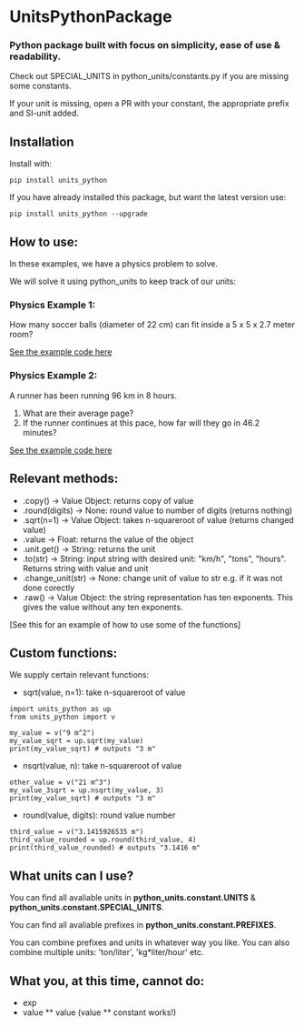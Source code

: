 # UnitsPythonPackage
### Python package built with focus on simplicity, ease of use & readability.
Check out SPECIAL_UNITS in python_units/constants.py if you are missing some constants.

If your unit is missing, open a PR with your constant, the appropriate prefix and SI-unit added.
## Installation
Install with: 
```
pip install units_python
```
If you have already installed this package, but want the latest version use:
```
pip install units_python --upgrade
```
## How to use:

In these examples, we have a physics problem to solve. 

We will solve it using python_units to keep track of our units:

### **Physics Example 1**:
How many soccer balls (diameter of 22 cm) can fit inside a 5 x 5 x 2.7 meter room?


[See the example code here](https://github.com/Apros7/python-units/blob/main/Examples/physics_example1.py)

### **Physics Example 2**:
A runner has been running 96 km in 8 hours. 
1) What are their average page?
2) If the runner continues at this pace, how far will they go in 46.2 minutes?


[See the example code here](https://github.com/Apros7/python-units/blob/main/Examples/physics_example2.py)

## Relevant methods:
- .copy() -> Value Object: returns copy of value
- .round(digits) -> None: round value to number of digits (returns nothing)
- .sqrt(n=1) -> Value Object: takes n-squareroot of value (returns changed value)
- .value -> Float: returns the value of the object
- .unit.get() -> String: returns the unit
- .to(str) -> String: input string with desired unit: "km/h", "tons", "hours". Returns string with value and unit
- .change_unit(str) -> None: change unit of value to str e.g. if it was not done corectly
- .raw() -> Value Object: the string representation has ten exponents. This gives the value without any ten exponents.


[See this for an example of how to use some of the functions]

## Custom functions:
We supply certain relevant functions:
- sqrt(value, n=1): take n-squareroot of value
```
import units_python as up
from units_python import v

my_value = v("9 m^2")
my_value_sqrt = up.sqrt(my_value)
print(my_value_sqrt) # outputs "3 m"
```
- nsqrt(value, n): take n-squareroot of value
```
other_value = v("21 m^3")
my_value_3sqrt = up.nsqrt(my_value, 3)
print(my_value_sqrt) # outputs "3 m"
```
- round(value, digits): round value number
```
third_value = v("3.1415926535 m")
third_value_rounded = up.round(third_value, 4)
print(third_value_rounded) # outputs "3.1416 m"
```
## What units can I use?
You can find all avaliable units in **python_units.constant.UNITS** & **python_units.constant.SPECIAL_UNITS**.

You can find all avaliable prefixes in **python_units.constant.PREFIXES**.

You can combine prefixes and units in whatever way you like. You can also combine multiple units: 'ton/liter', 'kg*liter/hour' etc.

## What you, at this time, cannot do:
- exp
- value ** value (value ** constant works!)
